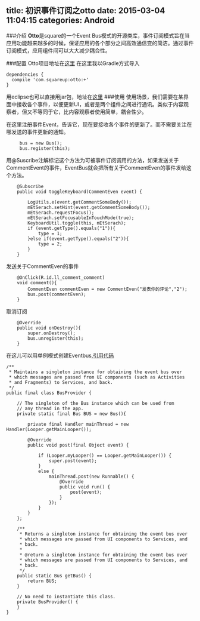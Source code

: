 title: 初识事件订阅之otto
date: 2015-03-04 11:04:15
categories: Android
---
###介绍
**Otto**是square的一个Event Bus模式的开源类库，事件订阅模式旨在当应用功能越来越多的时候，保证应用的各个部分之间高效通信变的简洁。通过事件订阅模式，应用组件间可以大大减少耦合性。
<!-- more -->
###配置
Otto项目地址在[这里](http://square.github.io/otto/)
在这里我以Gradle方式导入

	dependencies {
	  compile 'com.squareup:otto:+'
	}

用eclipse也可以直接用jar包，地址在[这里](https://search.maven.org/remote_content?g=com.squareup&a=otto&v=LATEST)
###使用
使用场景，我们需要在某界面中接收各个事件，以便更新UI，或者是两个组件之间进行通讯。类似于内容观察者，但又不等同于它，比内容观察者使用简单，耦合性少。

在这里注册事件Event，告诉它，现在要接收各个事件的更新了。而不需要关注在哪发送的事件更新的通知。

	     bus = new Bus();
	     bus.register(this);


用@Suscribe注解标记这个方法为可被事件订阅调用的方法，如果发送关于CommentEvent的事件，EventBus就会把所有关于CommentEven的事件发给这个方法。


	    @Subscribe
	    public void toggleKeyboard(CommentEven event) {

	        LogUtils.e(event.getCommentSomeBody());
	        mEtSerach.setHint(event.getCommentSomeBody());
	        mEtSerach.requestFocus();
	        mEtSerach.setFocusableInTouchMode(true);
	        KeyboardUtil.toggle(this, mEtSerach);
	        if (event.getType().equals("1")){
	            type = 1;
	        }else if(event.getType().equals("2")){
	            type = 2;
	        }
	    }


发送关于CommentEven的事件


	    @OnClick(R.id.ll_comment_comment)
	    void comment(){
	        CommentEven commentEven = new CommentEven("发表你的评论","2");
	        bus.post(commentEven);
	    }

取消订阅


	    @Override
	    public void onDestroy(){
	        super.onDestroy();
	        bus.unregister(this);
	    }

在这儿可以用单例模式创建Eventbus,[引用代码](https://github.com/bkiers/otto-demo/blob/master/src/main/java/com/askcs/ottodemo/service/ForegroundService.java)
	
	
	/**
	 * Maintains a singleton instance for obtaining the event bus over
	 * which messages are passed from UI components (such as Activities
	 * and Fragments) to Services, and back.
	 */
	public final class BusProvider {

	    // The singleton of the Bus instance which can be used from
	    // any thread in the app.
	    private static final Bus BUS = new Bus(){

	        private final Handler mainThread = new Handler(Looper.getMainLooper());

	        @Override
	        public void post(final Object event) {

	            if (Looper.myLooper() == Looper.getMainLooper()) {
	                super.post(event);
	            }
	            else {
	                mainThread.post(new Runnable() {
	                    @Override
	                    public void run() {
	                        post(event);
	                    }
	                });
	            }
	        }
	    };

	    /**
	     * Returns a singleton instance for obtaining the event bus over
	     * which messages are passed from UI components to Services, and
	     * back.
	     *
	     * @return a singleton instance for obtaining the event bus over
	     * which messages are passed from UI components to Services, and
	     * back.
	     */
	    public static Bus getBus() {
	        return BUS;
	    }

	    // No need to instantiate this class.
	    private BusProvider() {
	    }
	}